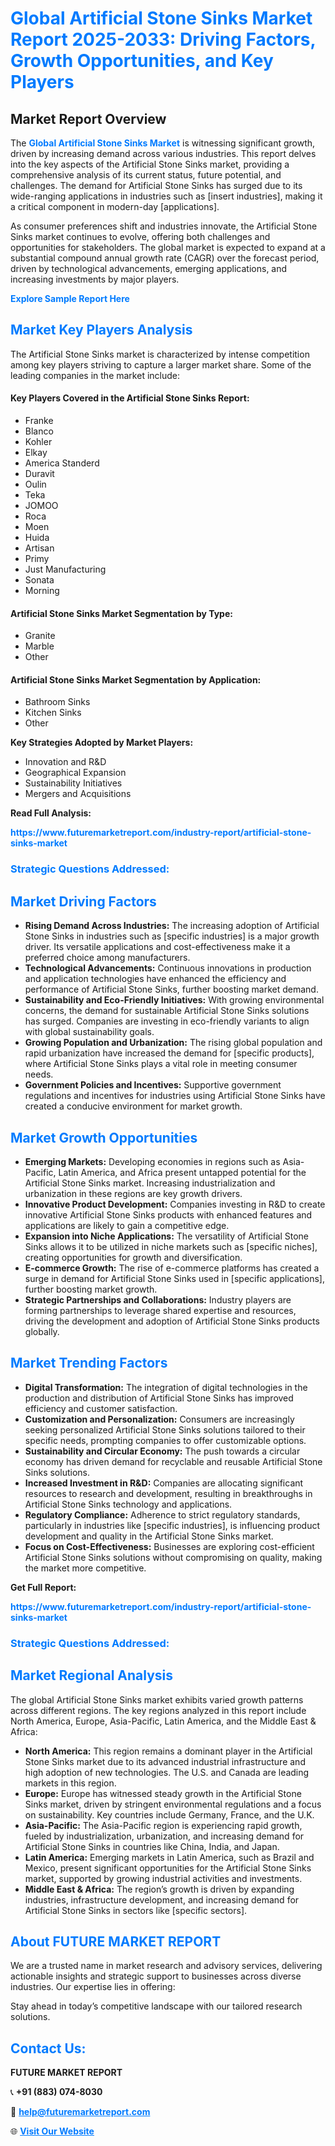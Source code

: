 <h1 style="color: #007BFF;">Global Artificial Stone Sinks Market Report 2025-2033: Driving Factors, Growth Opportunities, and Key Players</h1>

<section id="overview">
<h2>Market Report Overview</h2>
<p>The <a href="https://www.futuremarketreport.com/industry-report/artificial-stone-sinks-market" style="color: #007BFF; text-decoration: none;"><strong>Global Artificial Stone Sinks Market</strong></a> is witnessing significant growth, driven by increasing demand across various industries. This report delves into the key aspects of the Artificial Stone Sinks market, providing a comprehensive analysis of its current status, future potential, and challenges. The demand for Artificial Stone Sinks has surged due to its wide-ranging applications in industries such as [insert industries], making it a critical component in modern-day [applications].</p>
<p>As consumer preferences shift and industries innovate, the Artificial Stone Sinks market continues to evolve, offering both challenges and opportunities for stakeholders. The global market is expected to expand at a substantial compound annual growth rate (CAGR) over the forecast period, driven by technological advancements, emerging applications, and increasing investments by major players.</p>
</section>

<section id="overview">
<p><a href="https://www.futuremarketreport.com/request-sample/reportId=83315" style="color: #007BFF; text-decoration: none;"><strong>Explore Sample Report Here</strong></a></p>
</section>

<section id="key-players">
<h2 style="color: #007BFF;">Market Key Players Analysis</h2>
<p>The Artificial Stone Sinks market is characterized by intense competition among key players striving to capture a larger market share. Some of the leading companies in the market include:</p>
<h4>Key Players Covered in the Artificial Stone Sinks Report:</h4>
<ul><li>Franke</li><li>Blanco</li><li>Kohler</li><li>Elkay</li><li>America Standerd</li><li>Duravit</li><li>Oulin</li><li>Teka</li><li>JOMOO</li><li>Roca</li><li>Moen</li><li>Huida</li><li>Artisan</li><li>Primy</li><li>Just Manufacturing</li><li>Sonata</li><li>Morning</li></ul>
<h4>Artificial Stone Sinks Market Segmentation by Type:</h4>
<ul><li>Granite</li><li>Marble</li><li>Other</li></ul>

<h4>Artificial Stone Sinks Market Segmentation by Application:</h4>
<ul><li>Bathroom Sinks</li><li>Kitchen Sinks</li><li>Other</li></ul>
<p><strong>Key Strategies Adopted by Market Players:</strong></p>
<ul>
<li>Innovation and R&D</li>
<li>Geographical Expansion</li>
<li>Sustainability Initiatives</li>
<li>Mergers and Acquisitions</li>
</ul>
</section>

<section>
<p><strong>Read Full Analysis: </strong></p><a href="https://www.futuremarketreport.com/industry-report/artificial-stone-sinks-market" style="color: #007BFF; text-decoration: none;"><strong>https://www.futuremarketreport.com/industry-report/artificial-stone-sinks-market</strong></a>
<h3 style="color: #007BFF;">Strategic Questions Addressed:</h3>
</section>

<section id="driving-factors">
<h2 style="color: #007BFF;">Market Driving Factors</h2>
<ul>
<li><strong>Rising Demand Across Industries:</strong> The increasing adoption of Artificial Stone Sinks in industries such as [specific industries] is a major growth driver. Its versatile applications and cost-effectiveness make it a preferred choice among manufacturers.</li>
<li><strong>Technological Advancements:</strong> Continuous innovations in production and application technologies have enhanced the efficiency and performance of Artificial Stone Sinks, further boosting market demand.</li>
<li><strong>Sustainability and Eco-Friendly Initiatives:</strong> With growing environmental concerns, the demand for sustainable Artificial Stone Sinks solutions has surged. Companies are investing in eco-friendly variants to align with global sustainability goals.</li>
<li><strong>Growing Population and Urbanization:</strong> The rising global population and rapid urbanization have increased the demand for [specific products], where Artificial Stone Sinks plays a vital role in meeting consumer needs.</li>
<li><strong>Government Policies and Incentives:</strong> Supportive government regulations and incentives for industries using Artificial Stone Sinks have created a conducive environment for market growth.</li>
</ul>
</section>

<section id="growth-opportunities">
<h2 style="color: #007BFF;">Market Growth Opportunities</h2>
<ul>
<li><strong>Emerging Markets:</strong> Developing economies in regions such as Asia-Pacific, Latin America, and Africa present untapped potential for the Artificial Stone Sinks market. Increasing industrialization and urbanization in these regions are key growth drivers.</li>
<li><strong>Innovative Product Development:</strong> Companies investing in R&D to create innovative Artificial Stone Sinks products with enhanced features and applications are likely to gain a competitive edge.</li>
<li><strong>Expansion into Niche Applications:</strong> The versatility of Artificial Stone Sinks allows it to be utilized in niche markets such as [specific niches], creating opportunities for growth and diversification.</li>
<li><strong>E-commerce Growth:</strong> The rise of e-commerce platforms has created a surge in demand for Artificial Stone Sinks used in [specific applications], further boosting market growth.</li>
<li><strong>Strategic Partnerships and Collaborations:</strong> Industry players are forming partnerships to leverage shared expertise and resources, driving the development and adoption of Artificial Stone Sinks products globally.</li>
</ul>
</section>

<section id="trending-factors">
<h2 style="color: #007BFF;">Market Trending Factors</h2>
<ul>
<li><strong>Digital Transformation:</strong> The integration of digital technologies in the production and distribution of Artificial Stone Sinks has improved efficiency and customer satisfaction.</li>
<li><strong>Customization and Personalization:</strong> Consumers are increasingly seeking personalized Artificial Stone Sinks solutions tailored to their specific needs, prompting companies to offer customizable options.</li>
<li><strong>Sustainability and Circular Economy:</strong> The push towards a circular economy has driven demand for recyclable and reusable Artificial Stone Sinks solutions.</li>
<li><strong>Increased Investment in R&D:</strong> Companies are allocating significant resources to research and development, resulting in breakthroughs in Artificial Stone Sinks technology and applications.</li>
<li><strong>Regulatory Compliance:</strong> Adherence to strict regulatory standards, particularly in industries like [specific industries], is influencing product development and quality in the Artificial Stone Sinks market.</li>
<li><strong>Focus on Cost-Effectiveness:</strong> Businesses are exploring cost-efficient Artificial Stone Sinks solutions without compromising on quality, making the market more competitive.</li>
</ul>
</section>

<section>
<p><strong>Get Full Report: </strong></p><a href="https://www.futuremarketreport.com/industry-report/artificial-stone-sinks-market" style="color: #007BFF; text-decoration: none;"><strong>https://www.futuremarketreport.com/industry-report/artificial-stone-sinks-market</strong></a>
<h3 style="color: #007BFF;">Strategic Questions Addressed:</h3>
</section>


<section id="regional-analysis">
<h2 style="color: #007BFF;">Market Regional Analysis</h2>
<p>The global Artificial Stone Sinks market exhibits varied growth patterns across different regions. The key regions analyzed in this report include North America, Europe, Asia-Pacific, Latin America, and the Middle East & Africa:</p>
<ul>
<li><strong>North America:</strong> This region remains a dominant player in the Artificial Stone Sinks market due to its advanced industrial infrastructure and high adoption of new technologies. The U.S. and Canada are leading markets in this region.</li>
<li><strong>Europe:</strong> Europe has witnessed steady growth in the Artificial Stone Sinks market, driven by stringent environmental regulations and a focus on sustainability. Key countries include Germany, France, and the U.K.</li>
<li><strong>Asia-Pacific:</strong> The Asia-Pacific region is experiencing rapid growth, fueled by industrialization, urbanization, and increasing demand for Artificial Stone Sinks in countries like China, India, and Japan.</li>
<li><strong>Latin America:</strong> Emerging markets in Latin America, such as Brazil and Mexico, present significant opportunities for the Artificial Stone Sinks market, supported by growing industrial activities and investments.</li>
<li><strong>Middle East & Africa:</strong> The region’s growth is driven by expanding industries, infrastructure development, and increasing demand for Artificial Stone Sinks in sectors like [specific sectors].</li>
</ul>
</section>

<footer>
<h2 style="color: #007BFF;">About FUTURE MARKET REPORT</h2>
<p>We are a trusted name in market research and advisory services, delivering actionable insights and strategic support to businesses across diverse industries. Our expertise lies in offering:</p>

<p>Stay ahead in today’s competitive landscape with our tailored research solutions.</p>

<h2 style="color: #007BFF;">Contact Us:</h2>
<p><strong>FUTURE MARKET REPORT</strong></p>
<p>📞 <strong>+91 (883) 074-8030</strong></p>
<p>📧 <strong><a href="mailto:help@futuremarketreport.com" style="color: #007BFF;">help@futuremarketreport.com</a></strong></p>
<p>🌐 <strong><a href="https://www.futuremarketreport.com/" style="color: #007BFF;">Visit Our Website</a></strong></p>
</footer>